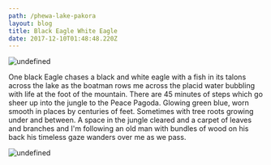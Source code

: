 ```yaml
---
path: /phewa-lake-pakora
layout: blog
title: Black Eagle White Eagle
date: 2017-12-10T01:48:48.220Z
---
```

![undefined](/images/Photo30_30.jpg)

One black Eagle chases a black and white eagle with a fish in its talons across the lake as the boatman rows me across the placid water bubbling with life at the foot of the mountain. There are 45 minutes of steps which go sheer up into the jungle to the Peace Pagoda. Glowing green blue, worn smooth in places by centuries of feet. Sometimes with tree roots growing under and between. A space in the jungle cleared and a carpet of leaves and branches and I'm following an old man with bundles of wood on his back his timeless gaze wanders over me as we pass. 

![undefined](/images/IMG_1411.JPG)

